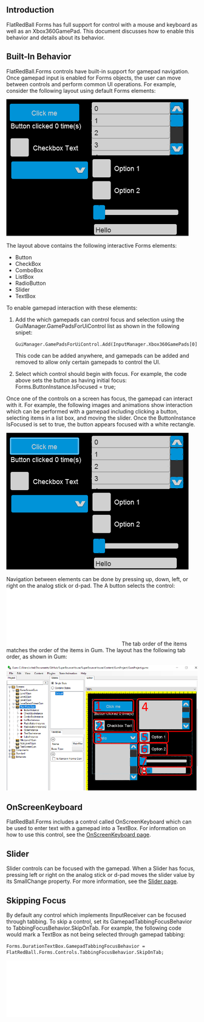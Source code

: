 ## Introduction

FlatRedBall Forms has full support for control with a mouse and keyboard as well as an Xbox360GamePad. This document discusses how to enable this behavior and details about its behavior.

## Built-In Behavior

FlatRedBall.Forms controls have built-in support for gamepad navigation. Once gamepad input is enabled for Forms objects, the user can move between controls and perform common UI operations. For example, consider the following layout using default Forms elements:

![](/media/2022-02-img_61fefae41a54a.png)

The layout above contains the following interactive Forms elements:

-   Button
-   CheckBox
-   ComboBox
-   ListBox
-   RadioButton
-   Slider
-   TextBox

To enable gamepad interaction with these elements:

1.  Add the which gamepads can control focus and selection using the GuiManager.GamePadsForUiControl list as shown in the following snipet:

        GuiManager.GamePadsForUiControl.Add(InputManager.Xbox360GamePads[0]);

    This code can be added anywhere, and gamepads can be added and removed to allow only certain gamepads to control the UI.

2.  Select which control should begin with focus. For example, the code above sets the button as having initial focus: Forms.ButtonInstance.IsFocused = true;

Once one of the controls on a screen has focus, the gamepad can interact with it. For example, the following images and animations show interaction which can be performed with a gamepad including clicking a button, selecting items in a list box, and moving the slider. Once the ButtonInstance IsFocused is set to true, the button appears focused with a white rectangle.

![](/media/2022-02-img_61ff02b7561e7.png)

Navigation between elements can be done by pressing up, down, left, or right on the analog stick or d-pad. The A button selects the control: [![](/wp-content/uploads/2022/02/05_16-06-36.gif.md)](/wp-content/uploads/2022/02/05_16-06-36.gif.md) The tab order of the items matches the order of the items in Gum. The layout has the following tab order, as shown in Gum:

![](/media/2022-02-img_61ff06ae95211.png)

## OnScreenKeyboard

FlatRedBall.Forms includes a control called OnScreenKeyboard which can be used to enter text with a gamepad into a TextBox. For information on how to use this control, see the [OnScreenKeyboard page](/documentation/api/flatredball-forms/controls/games/onscreenkeyboard.md).

## Slider

Slider controls can be focused with the gamepad. When a Slider has focus, pressing left or right on the analog stick or d-pad moves the slider value by its SmallChange property. For more information, see the [Slider page](/documentation/api/flatredball-forms/controls/slider.md).

## Skipping Focus

By default any control which implements IInputReceiver can be focused through tabbing. To skip a control, set its GamepadTabbingFocusBehavior to TabbingFocusBehavior.SkipOnTab. For example, the following code would mark a TextBox as not being selected through gamepad tabbing:

    Forms.DurationTextBox.GamepadTabbingFocusBehavior = FlatRedBall.Forms.Controls.TabbingFocusBehavior.SkipOnTab;

[![](/wp-content/uploads/2022/02/02_12-44-26.gif.md)](/wp-content/uploads/2022/02/02_12-44-26.gif.md)
